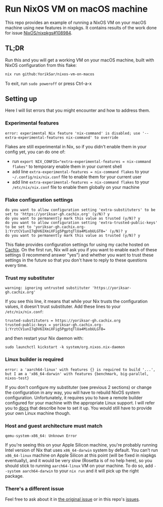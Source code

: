 # Run NixOS VM on macOS machine

This repo provides an example of running a NixOS VM on your macOS machine using
new features in nixpkgs. It contains results of the work done for issue
[NixOS/nixpkgs#108984](https://github.com/NixOS/nixpkgs/issues/108984).

## TL;DR

Run this and you will get a working VM on your macOS machine, built with NixOS
configuration from this flake:

```bash
nix run github:YorikSar/nixos-vm-on-macos
```

To exit, run `sudo poweroff` or press Ctrl-a-x

## Setting up

Here I will list errors that you might encounter and how to address them.

### Experimental features

```
error: experimental Nix feature 'nix-command' is disabled; use '--extra-experimental-features nix-command' to override
```

Flakes are still experimental in Nix, so if you didn't enable them in your
config yet, you can do one of:

* run `export NIX_CONFIG="extra-experimental-features = nix-command flakes"` to
  temporary enable them in your current shell
* add line `extra-experimental-features = nix-command flakes` to your
  `~/.config/nix/nix.conf` file to enable them for your current user
* add line `extra-experimental-features = nix-command flakes` to your
  `/etc/nix/nix.conf` file to enable them globally on your machine

### Flake configuration settings

```
do you want to allow configuration setting 'extra-substituters' to be set to 'https://yoriksar-gh.cachix.org' (y/N)? y
do you want to permanently mark this value as trusted (y/N)? y
do you want to allow configuration setting 'extra-trusted-public-keys' to be set to 'yoriksar-gh.cachix.org-1:YrztCV1unI7qDV6IXmiXFig5PgptqTlUa4MiobULGT8=' (y/N)? y
do you want to permanently mark this value as trusted (y/N)? y
```

This flake provides configuration settings for using my cache hosted on
[Cachix](https://cachix.org). On the first run, Nix will ask you if you want to
enable each of these settings (I recommend answer "yes") and whether you want
to trust these settings in the future so that you don't have to reply to these
questions every time.

### Trust my substituter

```
warning: ignoring untrusted substituter 'https://yoriksar-gh.cachix.org'
```

If you see this line, it means that while your Nix trusts the configuration
values, it doesn't trust substituter. Add these lines to your
`/etc/nix/nix.conf`:

```
trusted-substituters = https://yoriksar-gh.cachix.org
trusted-public-keys = yoriksar-gh.cachix.org-1:YrztCV1unI7qDV6IXmiXFig5PgptqTlUa4MiobULGT8=
```

and then restart your Nix daemon with:

```
sudo launchctl kickstart -k system/org.nixos.nix-daemon
```

### Linux builder is required

```
error: a 'aarch64-linux' with features {} is required to build '...', but I am a 'x86_64-darwin' with features {benchmark, big-parallel, nixos-test}
```

If you don't configure my substituter (see previous 2 sections) or change
the configuration in any way, you will have to rebuild NixOS system
configuration. Unfortunately, it requires you to have a remote builder
configured for your machine with the appropriate Linux support. I will refer
you to [docs](https://nixos.org/manual/nix/stable/advanced-topics/distributed-builds.html)
that describe how to set it up. You would still have to provide your own Linux
machine though.

### Host and guest architecture must match

```
qemu-system-x86_64: Unknown Error
```

If you're seeing this on your Apple Silicon machine, you're probably running
Intel version of Nix that uses `x86_64-darwin` system by default. You can't run
`x86_64-linux` machine on Apple Silicon at this point (will be fixed in nixpkgs
eventually), and it would be very slow (Rosetta is of no help here), so you
should stick to running `aarch64-linux` VM on your machine. To do so, add
`--system aarch64-darwin` to your `nix run` and it will pick up the right
package.

### There's a different issue

Feel free to ask about it in 
[the original issue](https://github.com/NixOS/nixpkgs/issues/108984) or in this
repo's [issues](https://github.com/YorikSar/nixos-vm-on-macos/issues).
